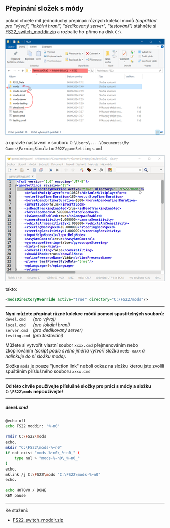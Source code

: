 ## Přepínání složek s módy

pokud chcete mít jednoduchý přepínač různých kolekcí módů _(například pro "vývoj", "lokální hraní", "dedikovaný server", "testování")_ 
stáhněte si [FS22_switch_moddir.zip](FS22_switch_moddir.zip) a rozbalte ho přímo na disk `C:\`

![FS22](FS22.png)

a upravte nastavení v souboru `C:\Users\....\Documents\My Games\FarmingSimulator2022\gameSettings.xml`

![gameSettings.xml](gameSettings.xml.png)

takto:

```xml
<modsDirectoryOverride active="true" directory="C:/FS22/mods"/>
```

---

**Nyní můžete přepínat různé kolekce módů pomocí spustitelných souborů:**
<br/>`devel.cmd`&nbsp;&nbsp;&nbsp;&nbsp;&nbsp;&nbsp;_(pro vývoj)_
<br/>`local.cmd`&nbsp;&nbsp;&nbsp;&nbsp;&nbsp;&nbsp;_(pro lokální hraní)_
<br/>`server.cmd`&nbsp;&nbsp;&nbsp;&nbsp;_(pro dedikovaný server)_
<br/>`testing.cmd`&nbsp;&nbsp;_(pro testování)_

Můžete si vytvořit vlastní soubor `xxxx.cmd` přejmenováním nebo zkopírováním _(script podle svého jména vytvoří složku `mods-xxxx` a nalinkuje do ní složku mods)_.

Složka `mods` je pouze "junction link" neboli odkaz na složku kterou jste zvolili spuštěním příslušného souboru `xxxx.cmd`

---

**Od této chvíle používejte příslušné složky pro práci s módy a složku `C:\FS22\mods` nepoužívejte!**

---

##### devel.cmd

```bash
@echo off
echo FS22 moddir: "%~n0"

rmdir C:\FS22\mods
echo.
mkdir "C:\FS22\mods-%~n0"
if not exist "mods-%~n0\_%~n0_" (
    type nul > "mods-%~n0\_%~n0_"
)
echo.
mklink /j C:\FS22\mods "C:\FS22\mods-%~n0"
echo.

echo HOTOVO / DONE
REM pause
```

---

Ke stažení:
- [FS22_switch_moddir.zip](FS22_switch_moddir.zip)
